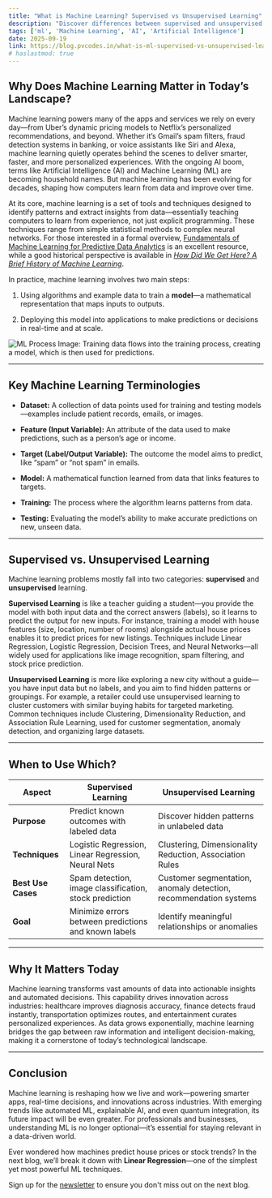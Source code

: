 ```yaml
---
title: "What is Machine Learning? Supervised vs Unsupervised Learning"
description: "Discover differences between supervised and unsupervised learning, and the importance of machine learning in today's tech-driven world"
tags: ['ml', 'Machine Learning', 'AI', 'Artificial Intelligence']
date: 2025-09-19
link: https://blog.pvcodes.in/what-is-ml-supervised-vs-unsupervised-learning
# haslastmod: true
---
```


## Why Does Machine Learning Matter in Today’s Landscape?

Machine learning powers many of the apps and services we rely on every day—from Uber’s dynamic pricing models to Netflix’s personalized recommendations, and beyond. Whether it’s Gmail’s spam filters, fraud detection systems in banking, or voice assistants like Siri and Alexa, machine learning quietly operates behind the scenes to deliver smarter, faster, and more personalized experiences. With the ongoing AI boom, terms like Artificial Intelligence (AI) and Machine Learning (ML) are becoming household names. But machine learning has been evolving for decades, shaping how computers learn from data and improve over time.

At its core, machine learning is a set of tools and techniques designed to identify patterns and extract insights from data—essentially teaching computers to learn from experience, not just explicit programming. These techniques range from simple statistical methods to complex neural networks. For those interested in a formal overview, [Fundamentals of Machine Learning for Predictive Data Analytics](https://machinelearningbook.com) is an excellent resource, while a good historical perspective is available in [_How Did We Get Here? A Brief History of Machine Learning_](https://blog.bccresearch.com/brief-history-of-machine-learning?utm_source=chatgpt.com).

In practice, machine learning involves two main steps:

1. Using algorithms and example data to train a **model**—a mathematical representation that maps inputs to outputs.

2. Deploying this model into applications to make predictions or decisions in real-time and at scale.

![ML Process Image: Training data flows into the training process, creating a model, which is then used for predictions.](https://cdn.hashnode.com/res/hashnode/image/upload/v1758286443429/f019e952-c730-4e3e-99fc-a10bae27b3ce.png?auto=compress,format&format=webp)

---

## Key Machine Learning Terminologies

- **Dataset:** A collection of data points used for training and testing models—examples include patient records, emails, or images.

- **Feature (Input Variable):** An attribute of the data used to make predictions, such as a person’s age or income.

- **Target (Label/Output Variable):** The outcome the model aims to predict, like “spam” or “not spam” in emails.

- **Model:** A mathematical function learned from data that links features to targets.

- **Training:** The process where the algorithm learns patterns from data.

- **Testing:** Evaluating the model’s ability to make accurate predictions on new, unseen data.

---

## Supervised vs. Unsupervised Learning

Machine learning problems mostly fall into two categories: **supervised** and **unsupervised** learning.

**Supervised Learning** is like a teacher guiding a student—you provide the model with both input data and the correct answers (labels), so it learns to predict the output for new inputs. For instance, training a model with house features (size, location, number of rooms) alongside actual house prices enables it to predict prices for new listings. Techniques include Linear Regression, Logistic Regression, Decision Trees, and Neural Networks—all widely used for applications like image recognition, spam filtering, and stock price prediction.

**Unsupervised Learning** is more like exploring a new city without a guide—you have input data but no labels, and you aim to find hidden patterns or groupings. For example, a retailer could use unsupervised learning to cluster customers with similar buying habits for targeted marketing. Common techniques include Clustering, Dimensionality Reduction, and Association Rule Learning, used for customer segmentation, anomaly detection, and organizing large datasets.

---

## When to Use Which?

|Aspect|Supervised Learning|Unsupervised Learning|
|---|---|---|
|**Purpose**|Predict known outcomes with labeled data|Discover hidden patterns in unlabeled data|
|**Techniques**|Logistic Regression, Linear Regression, Neural Nets|Clustering, Dimensionality Reduction, Association Rules|
|**Best Use Cases**|Spam detection, image classification, stock prediction|Customer segmentation, anomaly detection, recommendation systems|
|**Goal**|Minimize errors between predictions and known labels|Identify meaningful relationships or anomalies|

---

## Why It Matters Today

Machine learning transforms vast amounts of data into actionable insights and automated decisions. This capability drives innovation across industries: healthcare improves diagnosis accuracy, finance detects fraud instantly, transportation optimizes routes, and entertainment curates personalized experiences. As data grows exponentially, machine learning bridges the gap between raw information and intelligent decision-making, making it a cornerstone of today’s technological landscape.

---

## Conclusion

Machine learning is reshaping how we live and work—powering smarter apps, real-time decisions, and innovations across industries. With emerging trends like automated ML, explainable AI, and even quantum integration, its future impact will be even greater. For professionals and businesses, understanding ML is no longer optional—it’s essential for staying relevant in a data-driven world.

Ever wondered how machines predict house prices or stock trends? In the next blog, we’ll break it down with **Linear Regression**—one of the simplest yet most powerful ML techniques.

Sign up for the [newsletter](https://blog.pvcodes.in/newsletter) to ensure you don't miss out on the next blog.
